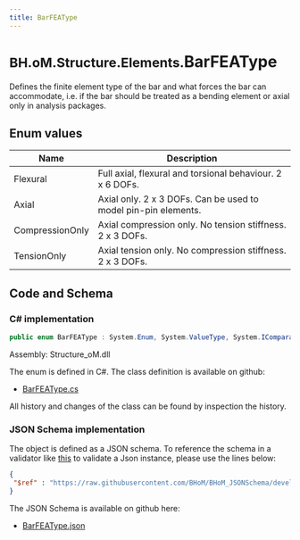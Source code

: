 ```yaml
---
title: BarFEAType
---
```


# <small>BH.oM.Structure.Elements.</small>**BarFEAType**

Defines the finite element type of the bar and what forces the bar can accommodate, i.e. if the bar should be treated as a bending element or axial only in analysis packages.

## Enum values

| Name            | Description                                                    |
|-----------------|----------------------------------------------------------------|
| Flexural |  Full axial, flexural and torsional behaviour. 2 x 6 DOFs.  |
| Axial |  Axial only. 2 x 3 DOFs. Can be used to model pin-pin elements.  |
| CompressionOnly |  Axial compression only. No tension stiffness. 2 x 3 DOFs.  |
| TensionOnly |  Axial tension only. No compression stiffness. 2 x 3 DOFs.  |


## Code and Schema

### C# implementation

``` C# title="C#"
public enum BarFEAType : System.Enum, System.ValueType, System.IComparable, System.ISpanFormattable, System.IFormattable, System.IConvertible
```

Assembly: Structure_oM.dll

The enum is defined in C#. The class definition is available on github:

- [BarFEAType.cs](https://github.com/BHoM/BHoM/blob/develop/Structure_oM/Elements\Enums\BarFEAType.cs)

All history and changes of the class can be found by inspection the history.
### JSON Schema implementation

The object is defined as a JSON schema. To reference the schema in a validator like [this](https://www.jsonschemavalidator.net/) to validate a Json instance, please use the lines below:

``` json title="JSON Schema"
{
 "$ref" : "https://raw.githubusercontent.com/BHoM/BHoM_JSONSchema/develop/Structure_oM/Elements/BarFEAType.json"
}
```

The JSON Schema is available on github here:

- [BarFEAType.json](https://github.com/BHoM/BHoM_JSONSchema/blob/develop/Structure_oM/Elements/BarFEAType.json)
